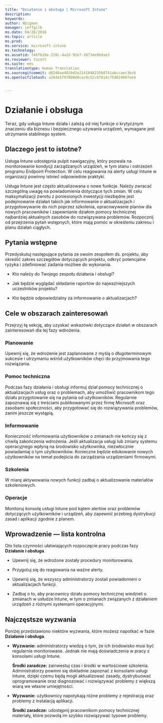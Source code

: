 ```yaml
---
title: "Działanie i obsługa | Microsoft Intune"
description: 
keywords: 
author: Nbigman
manager: jeffgilb
ms.date: 04/28/2016
ms.topic: article
ms.prod: 
ms.service: microsoft-intune
ms.technology: 
ms.assetid: f46fb18e-228c-4a2d-92e7-20734e9bdae3
ms.reviewer: tscott
ms.suite: ems
translationtype: Human Translation
ms.sourcegitcommit: d82d0ae4820d2e2141848235b8741abccaec3bc6
ms.openlocfilehash: a26de5f97800d8cac0c52c87014c75402460fee4


---
```


# Działanie i obsługa
Teraz, gdy usługa Intune działa i zależą od niej funkcje o krytycznym znaczeniu dla biznesu i bezpiecznego używania urządzeń, wymagane jest utrzymanie stabilnego system.

## Dlaczego jest to istotne?
Usługa Intune udostępnia pulpit nawigacyjny, który pozwala na monitorowanie kondycji zarządzanych urządzeń, w tym stanu i ostrzeżeń programu Endpoint Protection. W celu reagowania na alerty usługi Intune w organizacji powinny istnieć odpowiednie praktyki.

Usługa Intune jest często aktualizowana o nowe funkcje. Należy zwracać szczególną uwagę na powiadomienia dotyczące tych zmian.
W celu maksymalizacji zwrotu z poniesionych inwestycji niezbędne jest podejmowanie działań takich jak informowanie o aktualizacjach i przygotowywanie do nich poprzez szkolenia, opracowywanie planów dla nowych pracowników i zapewnianie działom pomocy technicznej najbardziej aktualnych zasobów do rozwiązywana problemów.
Rozpocznij od przejrzenia pytań wstępnych, które mają pomóc w określeniu zakresu i planu działań ciągłych.

## Pytania wstępne
Przedyskutuj następujące pytania ze swoim zespołem ds. projektu, aby określić zakres szczegółów dotyczących projektu, odkryć potencjalne ryzyka i zdefiniować zadania możliwe do wykonania.

-   Kto należy do Twojego zespołu działania i obsługi?

-   Jak będzie wyglądać składanie raportów do najważniejszych uczestników projektu?

-   Kto będzie odpowiedzialny za informowanie o aktualizacjach?

## Cele w obszarach zainteresowań
Przejrzyj tę sekcję, aby uzyskać wskazówki dotyczące działań w obszarach zainteresowań dla tej fazy wdrożenia.

### Planowanie
Upewnij się, że wdrożenie jest zaplanowane z myślą o długoterminowym sukcesie i utrzymaniu wśród użytkowników chęci do przyjmowania tego rozwiązania.

### Pomoc techniczna
Podczas fazy działania i obsługi informuj dział pomocy technicznej o aktualizacjach usług oraz o problemach, aby umożliwić pracownikom tego działu przygotowanie się na pytania od użytkowników. Regularnie zapoznawaj się z treściami publikowanymi przez firmę Microsoft oraz zasobami społeczności, aby przygotować się do rozwiązywania problemów, zanim jeszcze wystąpią.

### Informowanie
Konieczność informowania użytkowników o zmianach nie kończy się z chwilą zakończenia wdrożenia. Jeśli aktualizacja usługi lub zmiany systemu operacyjnego wpłyną na środowisko użytkownika, niezwłocznie powiadamiaj o tym użytkowników. Konieczne będzie edukowanie nowych użytkowników na temat podejścia do zarządzania urządzeniami firmowymi.

### Szkolenia
W miarę aktywowania nowych funkcji zadbaj o aktualizowanie materiałów szkoleniowych.

### Operacje
Monitoruj konsolę usługi Intune pod kątem alertów oraz problemów dotyczących użytkowników i urządzeń, aby zapewnić przebieg dystrybucji zasad i aplikacji zgodnie z planem.

## Wprowadzenie — lista kontrolna
Oto lista czynności ułatwiających rozpoczęcie pracy podczas fazy **Działanie i obsługa**.

-   Upewnij się, że wdrożone zostały procedury monitorowania.

-   Przygotuj się do reagowania na ważne alerty.

-   Upewnij się, że wszyscy administratorzy zostali powiadomieni o aktualizacjach funkcji.

-   Zadbaj o to, aby pracownicy działu pomocy technicznej wiedzieli o zmianach w usłudze Intune, w tym o zmianach związanych z działaniem urządzeń z różnymi systemami operacyjnymi.

## Najczęstsze wyzwania
Poniżej przedstawiono niektóre wyzwania, które możesz napotkać w fazie **Działanie i obsługa**.

-   **Wyzwanie:** administratorzy wiedzą o tym, że ich środowisko musi być regularnie monitorowane. Jednak nie mają doświadczenia w pracy z konsolami usługi Intune.

    **Środki zaradcze:** zainwestuj czas i środki w wartościowe szkolenia. Administratorzy powinni się dokładnie zapoznać z konsolami usługi Intune, dzięki czemu będą mogli aktualizować zasady, dystrybuować oprogramowanie oraz diagnozować i rozwiązywać problemy z większą wiarą we własne umiejętności.

-   **Wyzwanie:** użytkownicy napotykają różne problemy z rejestracją oraz problemy z instalacją aplikacji.

    **Środki zaradcze:** udostępnij pracownikom pomocy technicznej materiały, które pozwolą im szybko rozwiązywać typowe problemy.



<!--HONumber=Jun16_HO4-->


